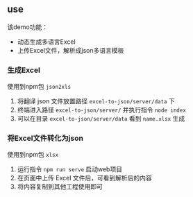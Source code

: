 <!--
 * @Date: 2021-04-28 21:15:28
 * @LastEditors: Vinton
 * @LastEditTime: 2021-11-15 09:23:08
 * @FilePath: /excelToJson/excel-to-json/README.md
-->

## use

该demo功能：
- 动态生成多语言Excel
- 上传Excel文件，解析成json多语言模板

### 生成Excel

使用到npm包 `json2xls`

1. 将翻译 json 文件放置路径 `excel-to-json/server/data` 下
2. 终端进入路径 `excel-to-json/server/` 并执行指令 `node index`
3. 可以在目录 `excel-to-json/server/data` 看到 `name.xlsx` 生成

### 将Excel文件转化为json

使用到npm包 `xlsx`

1. 运行指令 `npm run serve` 启动web项目
2. 在页面中上传 Excel 文件后，可看到解析后的内容
3. 将内容复制到其他工程使用即可